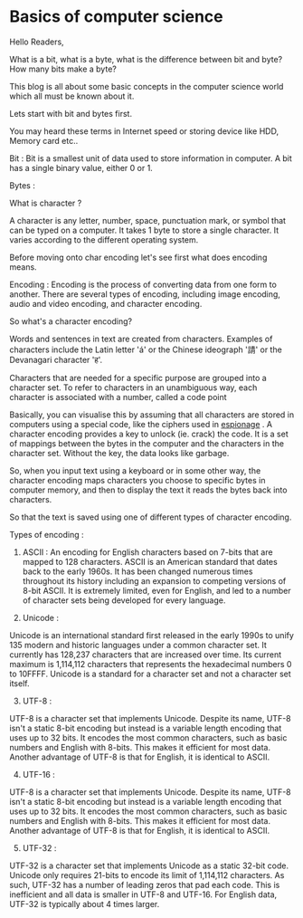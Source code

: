 # Basics of computer science 

Hello Readers,

What is a bit, what is a byte, what is the difference between bit and byte? How many bits make a byte?

This blog is all about some basic concepts in the computer science world which all must be known about it.

Lets start with bit and bytes first.

You may heard these terms in Internet speed or storing device like HDD, Memory card etc..

Bit : 
Bit is a smallest unit of data used to store information in computer. A bit has a single binary value, either 0 or 1.


Bytes : 


What is character ?

A character is any letter, number, space, punctuation mark, or symbol that can be typed on a computer.
It takes 1 byte to store a single character. It varies according to the different operating system.


Before moving onto char encoding let's see first what does encoding means.

Encoding : Encoding is the process of converting data from one form to another. 
There are several types of encoding, including image encoding, audio and video encoding, and character encoding.

So what's a character encoding?

Words and sentences in text are created from characters. 
Examples of characters include the Latin letter 'á' or the Chinese ideograph '請' or the Devanagari character 'ह'.

Characters that are needed for a specific purpose are grouped into a character set.
To refer to characters in an unambiguous way, each character is associated with a number, called a code point

Basically, you can visualise this by assuming that all characters are stored in computers using a special code, 
like the ciphers used in [espionage](https://en.wikipedia.org/wiki/Espionage) . A character encoding provides a key to unlock (ie. crack) the code.
It is a set of mappings between the bytes in the computer and the characters in the character set. 
Without the key, the data looks like garbage.

So, when you input text using a keyboard or in some other way, 
the character encoding maps characters you choose to specific bytes in computer memory, 
and then to display the text it reads the bytes back into characters.


So that the text is saved using one of different types of character encoding.


Types of encoding : 

1. ASCII :
An encoding for English characters based on 7-bits that are mapped to 128 characters. 
ASCII is an American standard that dates back to the early 1960s. 
It has been changed numerous times throughout its history including an expansion to competing versions of 8-bit ASCII. 
It is extremely limited, even for English, and led to a number of character sets being developed for every language.


2. Unicode :

Unicode is an international standard first released in the early 1990s to unify 135 modern and historic languages 
under a common character set. It currently has 128,237 characters that are increased over time. 
Its current maximum is 1,114,112 characters that represents the hexadecimal numbers 0 to 10FFFF. 
Unicode is a standard for a character set and not a character set itself.

3. UTF-8 :

UTF-8 is a character set that implements Unicode. Despite its name, UTF-8 isn't a static 8-bit encoding but instead is a variable length encoding that uses up to 32 bits. It encodes the most common characters, such as basic numbers and English with 8-bits. This makes it efficient for most data. Another advantage of UTF-8 is that for English, it is identical to ASCII.


4. UTF-16 :

UTF-8 is a character set that implements Unicode. Despite its name, UTF-8 isn't a static 8-bit encoding but instead is a variable length encoding that uses up to 32 bits. It encodes the most common characters, such as basic numbers and English with 8-bits. This makes it efficient for most data. Another advantage of UTF-8 is that for English, it is identical to ASCII.

5. UTF-32 :

UTF-32 is a character set that implements Unicode as a static 32-bit code. Unicode only requires 21-bits to encode its limit of 1,114,112 characters. As such, UTF-32 has a number of leading zeros that pad each code. This is inefficient and all data is smaller in UTF-8 and UTF-16. For English data, UTF-32 is typically about 4 times larger.
















